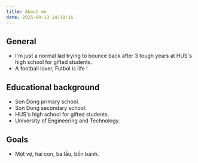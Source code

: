 ```yaml
---
title: About me
date: 2025-09-13 14:19:16
---
```


## General

- I'm just a normal lad trying to bounce back after 3 tough years at HUS's high school for gifted students.
- A football lover, Futbol is life !

## Educational background

- Son Dong primary school.
- Son Dong secondary school.
- HUS's high school for gifted students.
- University of Engineering and Technology.

## Goals

- Một vợ, hai con, ba lầu, bốn bánh.
